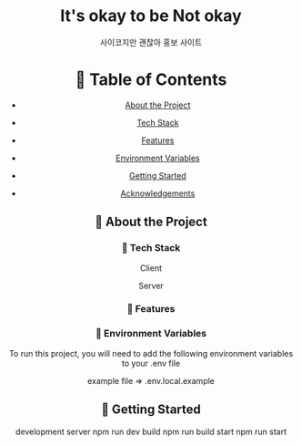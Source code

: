 <!--
Hey, thanks for using the awesome-readme-template template.
If you have any enhancements, then fork this project and create a pull request
or just open an issue with the label "enhancement".

Don't forget to give this project a star for additional support ;)
Maybe you can mention me or this repo in the acknowledgements too
-->

<!--
This README is a slimmed down version of the original one.
Removed sections:
- Screenshots
- Running Test
- Deployment
- FAQ
-->

<div align="center">

  <h1>It's okay to be Not okay</h1>
  
  <p>
    사이코지만 괜찮아 홍보 사이트
  </p>

<!-- Table of Contents -->

# :notebook_with_decorative_cover: Table of Contents

- [About the Project](#star2-about-the-project)
- [Tech Stack](#space_invader-tech-stack)
- [Features](#dart-features)
- [Environment Variables](#key-environment-variables)
- [Getting Started](#toolbox-getting-started)

- [Acknowledgements](#gem-acknowledgements)

<!-- About the Project -->

## :star2: About the Project

<div> 
  
</div>

<!-- TechStack -->

### :space_invader: Tech Stack

Client

Server

<!-- Features -->

### :dart: Features

<!-- Env Variables -->

### :key: Environment Variables

To run this project, you will need to add the following environment variables to your .env file

example file => .env.local.example

<!-- Getting Started -->

## :toolbox: Getting Started

development server
npm run dev
build
npm run build
start
npm run start
